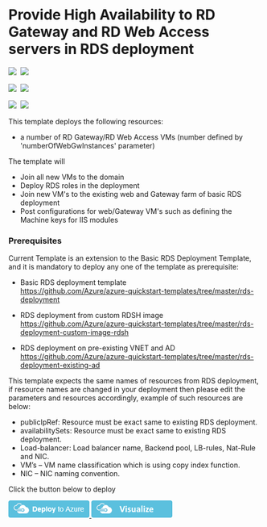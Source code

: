 # Provide High Availability to RD Gateway and RD Web Access servers in RDS deployment

<IMG SRC="https://azurequickstartsservice.blob.core.windows.net/badges/rds-deployment-ha-gateway/PublicLastTestDate.svg" />&nbsp;
<IMG SRC="https://azurequickstartsservice.blob.core.windows.net/badges/rds-deployment-ha-gateway/PublicDeployment.svg" />&nbsp;

<IMG SRC="https://azurequickstartsservice.blob.core.windows.net/badges/rds-deployment-ha-gateway/FairfaxLastTestDate.svg" />&nbsp;
<IMG SRC="https://azurequickstartsservice.blob.core.windows.net/badges/rds-deployment-ha-gateway/FairfaxDeployment.svg" />&nbsp;

<IMG SRC="https://azurequickstartsservice.blob.core.windows.net/badges/rds-deployment-ha-gateway/BestPracticeResult.svg" />&nbsp;
<IMG SRC="https://azurequickstartsservice.blob.core.windows.net/badges/rds-deployment-ha-gateway/CredScanResult.svg" />&nbsp;

This template deploys the following resources:

* a number of RD Gateway/RD Web Access VMs (number defined by 'numberOfWebGwInstances' parameter)

The template will

* Join all new VMs to the domain
* Deploy RDS roles in the deployment
* Join new VM's to the existing web and Gateway farm of basic RDS deployment
* Post configurations for web/Gateway VM's such as defining the Machine keys for IIS modules

### Prerequisites

Current Template is an extension to the Basic RDS Deployment Template, and it is mandatory to deploy any one of the template as prerequisite:

* Basic RDS deployment template  
  https://github.com/Azure/azure-quickstart-templates/tree/master/rds-deployment 

* RDS deployment from custom RDSH image  
  https://github.com/Azure/azure-quickstart-templates/tree/master/rds-deployment-custom-image-rdsh

* RDS deployment on pre-existing VNET and AD  
  https://github.com/Azure/azure-quickstart-templates/tree/master/rds-deployment-existing-ad

This template expects the same names of resources from RDS deployment, if resource names are changed in your deployment then please edit the parameters and resources accordingly, example of such resources are below:
<ul>
<li>publicIpRef: Resource must be exact same to existing RDS deployment.</li>
<li>availabilitySets: Resource must be exact same to existing RDS deployment.</li>
<li>Load-balancer: Load balancer name, Backend pool, LB-rules, Nat-Rule and NIC.</li>
<li>VM’s – VM name classification which is using copy index function.</li>
<li>NIC – NIC naming convention.</li>
</ul>


Click the button below to deploy

<a href="https://portal.azure.com/#create/Microsoft.Template/uri/https%3A%2F%2Fraw.githubusercontent.com%2FAzure%2Fazure-quickstart-templates%2Fmaster%2Frds-deployment-ha-gateway%2Fazuredeploy.json" target="_blank">
    <img src="https://raw.githubusercontent.com/Azure/azure-quickstart-templates/master/1-CONTRIBUTION-GUIDE/images/deploytoazure.png"/>
</a>
<a href="http://armviz.io/#/?load=https%3A%2F%2Fraw.githubusercontent.com%2FAzure%2Fazure-quickstart-templates%2Fmaster%2Frds-deployment-ha-gateway%2Fazuredeploy.json" target="_blank">
    <img src="https://raw.githubusercontent.com/Azure/azure-quickstart-templates/master/1-CONTRIBUTION-GUIDE/images/visualizebutton.png"/>
</a>

